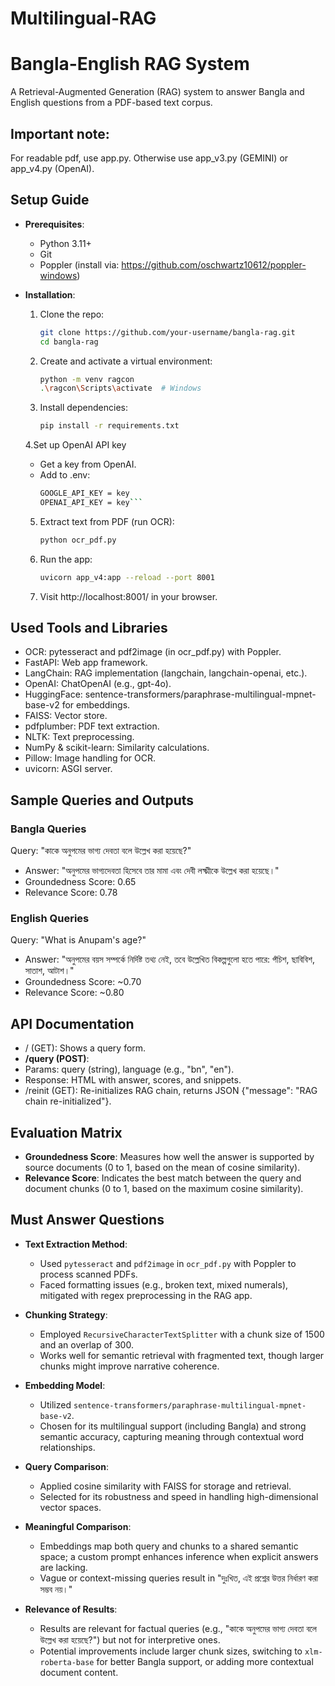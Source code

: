 # Multilingual-RAG

# Bangla-English RAG System

A Retrieval-Augmented Generation (RAG) system to answer Bangla and English questions from a PDF-based text corpus. 

## Important note:
For readable pdf, use app.py. Otherwise use app_v3.py (GEMINI) or app_v4.py (OpenAI).

## Setup Guide

- **Prerequisites**:
  - Python 3.11+
  - Git
  - Poppler (install via: https://github.com/oschwartz10612/poppler-windows)

- **Installation**:
  1. Clone the repo:
     ```bash
     git clone https://github.com/your-username/bangla-rag.git
     cd bangla-rag
     ```
  2. Create and activate a virtual environment:
     ```bash
     python -m venv ragcon
     .\ragcon\Scripts\activate  # Windows
     ```
  3. Install dependencies:
     ```bash
     pip install -r requirements.txt
     ```
  4.Set up OpenAI API key
    - Get a key from OpenAI.
    - Add to .env:
      ```bash
      GOOGLE_API_KEY = key
      OPENAI_API_KEY = key```
  5. Extract text from PDF (run OCR):
     ```bash
     python ocr_pdf.py
  6. Run the app:
     ```bash
     uvicorn app_v4:app --reload --port 8001
     ```
  7. Visit http://localhost:8001/ in your browser.


## Used Tools and Libraries
- OCR: pytesseract and pdf2image (in ocr_pdf.py) with Poppler.
- FastAPI: Web app framework.
- LangChain: RAG implementation (langchain, langchain-openai, etc.).
- OpenAI: ChatOpenAI (e.g., gpt-4o).
- HuggingFace: sentence-transformers/paraphrase-multilingual-mpnet-base-v2 for embeddings.
- FAISS: Vector store.
- pdfplumber: PDF text extraction.
- NLTK: Text preprocessing.
- NumPy & scikit-learn: Similarity calculations.
- Pillow: Image handling for OCR.
- uvicorn: ASGI server.


## Sample Queries and Outputs
### Bangla Queries
Query: "কাকে অনুপমের ভাগ্য দেবতা বলে উল্লেখ করা হয়েছে?"
- Answer: "অনুপমের ভাগ্যদেবতা হিসেবে তার মামা এবং দেবী লক্ষ্মীকে উল্লেখ করা হয়েছে।"
- Groundedness Score: 0.65
- Relevance Score: 0.78

### English Queries
Query: "What is Anupam's age?"
- Answer: "অনুপমের বয়স সম্পর্কে নির্দিষ্ট তথ্য নেই, তবে উল্লেখিত বিকল্পগুলো হতে পারে: পঁচিশ, ছাবিবিশ, সাতাশ, আটাশ।"
- Groundedness Score: ~0.70
- Relevance Score: ~0.80


## API Documentation
- / (GET): Shows a query form.
-  **/query (POST)**:
  - Params: query (string), language (e.g., "bn", "en").
  - Response: HTML with answer, scores, and snippets.
- /reinit (GET): Re-initializes RAG chain, returns JSON {"message": "RAG chain re-initialized"}.


## Evaluation Matrix
- **Groundedness Score**: Measures how well the answer is supported by source documents (0 to 1, based on the mean of cosine similarity).
- **Relevance Score**: Indicates the best match between the query and document chunks (0 to 1, based on the maximum cosine similarity).

## Must Answer Questions

- **Text Extraction Method**:
  - Used `pytesseract` and `pdf2image` in `ocr_pdf.py` with Poppler to process scanned PDFs.
  - Faced formatting issues (e.g., broken text, mixed numerals), mitigated with regex preprocessing in the RAG app.

- **Chunking Strategy**:
  - Employed `RecursiveCharacterTextSplitter` with a chunk size of 1500 and an overlap of 300.
  - Works well for semantic retrieval with fragmented text, though larger chunks might improve narrative coherence.

- **Embedding Model**:
  - Utilized `sentence-transformers/paraphrase-multilingual-mpnet-base-v2`.
  - Chosen for its multilingual support (including Bangla) and strong semantic accuracy, capturing meaning through contextual word relationships.

- **Query Comparison**:
  - Applied cosine similarity with FAISS for storage and retrieval.
  - Selected for its robustness and speed in handling high-dimensional vector spaces.

- **Meaningful Comparison**:
  - Embeddings map both query and chunks to a shared semantic space; a custom prompt enhances inference when explicit answers are lacking.
  - Vague or context-missing queries result in "দুঃখিত, এই প্রশ্নের উত্তর নির্ধারণ করা সম্ভব নয়।"

- **Relevance of Results**:
  - Results are relevant for factual queries (e.g., "কাকে অনুপমের ভাগ্য দেবতা বলে উল্লেখ করা হয়েছে?") but not for interpretive ones.
  - Potential improvements include larger chunk sizes, switching to `xlm-roberta-base` for better Bangla support, or adding more contextual document content.
